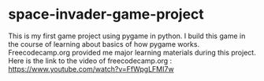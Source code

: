 # space-invader-game-project
This is my first game project using pygame in python. I build this game in the course of learning about basics of how pygame works. Freecodecamp.org provided me major learning materials during this project. Here is the link to the video of freecodecamp.org : https://www.youtube.com/watch?v=FfWpgLFMI7w
